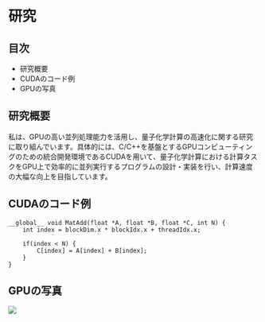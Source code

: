 # 研究

## 目次

- 研究概要
- CUDAのコード例
- GPUの写真

## 研究概要

私は、GPUの高い並列処理能力を活用し、量子化学計算の高速化に関する研究に取り組んでいます。具体的には、C/C++を基盤とするGPUコンピューティングのための統合開発環境であるCUDAを用いて、量子化学計算における計算タスクをGPU上で効率的に並列実行するプログラムの設計・実装を行い、計算速度の大幅な向上を目指しています。

## CUDAのコード例
```
__global__ void MatAdd(float *A, float *B, float *C, int N) {
    int index = blockDim.x * blockIdx.x + threadIdx.x;

    if(index < N) {
        C[index] = A[index] + B[index];
    }
}
```

## GPUの写真

![](https://th.bing.com/th/id/OIP.T8uv_XQXkd2K4QWcct_pMgHaEj?w=289&h=180&c=7&r=0&o=7&dpr=1.5&pid=1.7&rm=3)